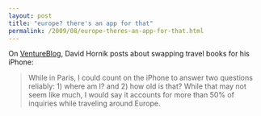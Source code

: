 ```yaml
---
layout: post
title: "europe? there's an app for that"
permalink: /2009/08/europe-theres-an-app-for-that.html
---
```


<p>On <a href="http://ventureblog.com/articles/2009/08/goodbye_travel_book_hello_iphone.php">VentureBlog</a>, David Hornik posts about swapping travel books for his iPhone:

</p><blockquote>While in Paris, I could count on the iPhone to answer two questions reliably:  1) where am I? and 2) how old is that?  While that may not seem like much, I would say it accounts for more than 50% of inquiries while traveling around Europe. </blockquote>


